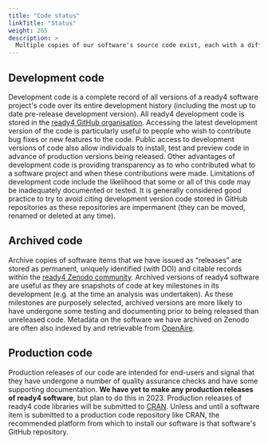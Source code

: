 ```yaml
---
title: "Code status"
linkTitle: "Status"
weight: 265
description: >
  Multiple copies of our software's source code exist, each with a different status and purpose.
---
```


## Development code
Development code is a complete record of all versions of a ready4 software project's code over its entire development history (including the most up to date pre-release development version). All ready4 development code is stored in the [ready4 GitHub organisation](https://github.com/ready4-dev). Accessing the latest development version of the code is particularly useful to people who wish to contribute bug fixes or new features to the code. Public access to development versions of code also allow individuals to install, test and preview code in advance of production versions being released. Other advantages of development code is providing transparency as to who contributed what to a software project and when these contributions were made. Limitations of development code include the likelihood that some or all of this code may be inadequately documented or tested. It is generally considered good practice to try to avoid citing development version code stored in GitHub repositories as these repositories are impermanent (they can be moved, renamed or deleted at any time).

## Archived code
Archive copies of software items that we have issued as “releases” are stored as permanent, uniquely identified (with DOI) and citable records within the [ready4 Zenodo community](https://zenodo.org/communities/ready4). Archived versions of ready4 software are useful as they are snapshots of code at key milestones in its development (e.g. at the time an analysis was undertaken). As these milestones are purposely selected, archived versions are more likely to have undergone some testing and documenting prior to being released than unreleased code. Metadata on the software we have archived on Zenodo are often also indexed by and retrievable from [OpenAire](https://explore.openaire.eu/). 

## Production code
Production releases of our code are intended for end-users and signal that they have undergone a number of quality assurance checks and have some supporting documentation. 
**We have yet to make any production releases of ready4 software**, but plan to do this in 2023. Production releases of ready4 code libraries will be submitted to [CRAN](https://cran.r-project.org/). Unless and until a software item is submitted to a production code repository like CRAN, the recommended platform from which to install our software is that software's GitHub repository.

